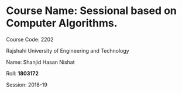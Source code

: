 # Course Name: **Sessional based on Computer Algorithms.**

Course Code: 2202

Rajshahi University of Engineering and Technology

Name: Shanjid Hasan Nishat

Roll: **1803172**

Session: 2018-19

